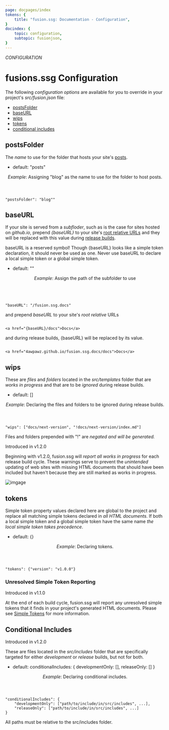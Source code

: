 ```yaml
---
page: docpages/index
tokens: {
    title: "fusion.ssg: Documentation - Configuration",
}
docindex: {
    topic: configuration,
    subtopic: fusionjson,
}
---
```


<em>CONFIGURATION</em>

# fusions.ssg Configuration

The following _configuration options_ are available for you to override in your project's _src/fusion.json_ file:

- <a href="#postsfolder">postsFolder</a>
- <a href="#baseurl">baseURL</a>
- <a href="#wips">wips</a>
- <a href="#tokens">tokens</a>
- <a href="#conditional-includes">conditional includes</a>

## postsFolder

The _name_ to use for the folder that hosts your site's <a href="{baseURL}/docs/htmldocuments/posts">posts</a>.

- default: "posts"

<aside>
<header>
<p><em>Example</em>: Assigning "blog" as the name to use for the folder to host posts.</p>
</header>
<pre><code class="language-JSON">"postsFolder": "blog""</code></pre>
</aside>

## baseURL

If your site is served from a <em>subfloder</em>, such as is the case for sites hosted on <em>github.io</em>, prepend <em>&lbrace;baseURL&rbrace;</em> to your site's <a href="https://www.ibm.com/docs/en/eslm/10.0.4?topic=parameters-absolute-root-relative-url">root relative URLs</a> and they will be replaced with this value during <a href="{baseURL}/docs/cli#npm-run-release">release builds</a>.

<p class="warn">baseURL is a reserved symbol! Though &lbrace;baseURL&rbrace; looks like a simple token declaration, it should never be used as one. Never use baseURL to declare a local simple token or a global simple token.</p>

- default: ""

<aside>
<header>
<p><em>Example</em>: Assign the path of the subfolder to use</p>
</header>
<pre><code class="language-JSON">
"baseURL": "/fusion.ssg.docs"
</code></pre>
<p>and prepend <em>baseURL</em> to your site's <em>root relative</em> URLs</p>
<pre><code class="language-HTML">
&lt;a href="&lbrace;baseURL&rbrace;/docs"&gt;Docs&lt;/a&gt;
</code></pre>
<p>and during release builds, &lbrace;baseURL&rbrace; will be replaced by its value.</p>
<pre><code class="language-HTML">
&lt;a href="4awpawz.github.io/fusion.ssg.docs/docs"&gt;Docs&lt;/a&gt;
</code></pre>
</aside>

## wips

These are _files_ and _folders_ located in the _src/templates_ folder that are _works in progress_ and that are to be _ignored_ during release builds.

- default: []

<aside>
<header>
<p><em>Example</em>: Declaring the files and folders to be ignored during release builds.</p>
</header>
<pre><code class="language-JSON">"wips": ["docs/next-version", "!docs/next-version/index.md"]</code></pre>
<p class="info">Files and folders prepended with "!" are <em>negated and will be generated.</em></p>
</aside>

<p class="ver">Introduced in v1.2.0</p>

Beginning with v1.2.0, fusion.ssg will _report all works in progress_ for each release build cycle. These warnings serve to prevent the _unintended_ updating of web sites with missing HTML documents that should have been included but haven't because they are still marked as works in progress.

<img src="{baseURL}/media/posts/WIPS-reporting.png" alt="imgage">


## tokens

Simple token property values declared here are global to the project and replace all matching simple tokens declared in _all HTML documents_. If both a local simple token and a global simple token have the same name _the local simple token takes precedence_.

- default: {}

<aside>
<header>
<p><em>Example</em>: Declaring tokens.</p>
</header>
<pre><code class="language-JSON">"tokens": {"version": "v1.0.0"}</code></pre>
</aside>

### Unresolved Simple Token Reporting
<p class="ver">Introduced in v1.1.0

At the end of each build cycle, fusion.ssg will report any unresolved simple tokens that it finds in your project's generated HTML documents. Please see <a href="{baseURL}/docs/htmldocuments/tokens/#simple-tokens">Simple Tokens</a> for more information.

## Conditional Includes

<p class="ver">Introduced in v1.2.0</p>

These are files located in the _src/includes_ folder that are specifically targeted for either _development_ or _release_ builds, but not for both.

- default: conditionalIncludes: &lbrace; developmentOnly: [], releaseOnly: [] &rbrace;

<aside>
<header>
<p><em>Example</em>: Declaring conditional includes.</p>
</header>
<pre><code class="language-JSON">"conditionalIncludes": {
    "developmentOnly": ["path/to/include/in/src/includes", ...],
    "releaseOnly": ["path/to/include/in/src/includes", ...]
}</code></pre>
</aside>

<p class="info">All paths must be relative to the src/includes folder.</p>
